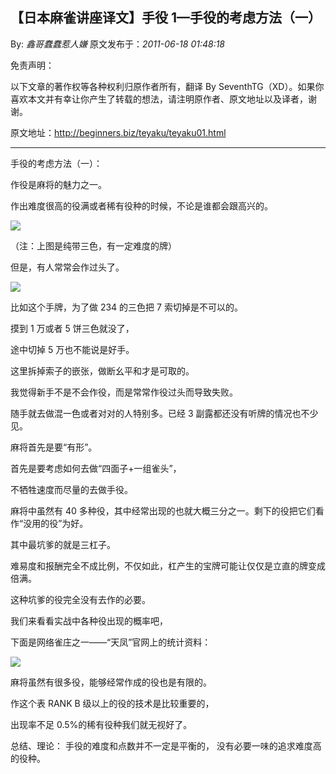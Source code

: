 ## 【日本麻雀讲座译文】手役 1—手役的考虑方法（一）

By: _鑫哥蠢蠢惹人嫌_ 原文发布于：_2011-06-18 01:48:18_

免责声明：

以下文章的著作权等各种权利归原作者所有，翻译 By
SeventhTG（XD）。如果你喜欢本文并有幸让你产生了转载的想法，请注明原作者、原文地址以及译者，谢谢。

原文地址：http://beginners.biz/teyaku/teyaku01.html

---

手役的考虑方法（一）：

作役是麻将的魅力之一。

作出难度很高的役满或者稀有役种的时候，不论是谁都会跟高兴的。

![](http://s12.sinaimg.cn/middle/7f78b76fxa5ec07c11fbb&690)

（注：上图是纯带三色，有一定难度的牌）

但是，有人常常会作过头了。

![](http://s7.sinaimg.cn/middle/7f78b76fxa5ec1044b5d6&690)

比如这个手牌，为了做 234 的三色把 7 索切掉是不可以的。

摸到 1 万或者 5 饼三色就没了，

途中切掉 5 万也不能说是好手。

这里拆掉索子的嵌张，做断幺平和才是可取的。

我觉得新手不是不会作役，而是常常作役过头而导致失败。

随手就去做混一色或者对对的人特别多。已经 3 副露都还没有听牌的情况也不少见。

麻将首先是要“有形”。

首先是要考虑如何去做“四面子+一组雀头”，

不牺牲速度而尽量的去做手役。

麻将中虽然有 40 多种役，其中经常出现的也就大概三分之一。剩下的役把它们看作“没用的役”为好。

其中最坑爹的就是三杠子。

难易度和报酬完全不成比例，不仅如此，杠产生的宝牌可能让仅仅是立直的牌变成倍满。

这种坑爹的役完全没有去作的必要。

我们来看看实战中各种役出现的概率吧，

下面是网络雀庄之一——“天凤”官网上的统计资料：

![](http://s9.sinaimg.cn/middle/7f78b76fxa5ec3ba16918&690)

麻将虽然有很多役，能够经常作成的役也是有限的。

作这个表 RANK B 级以上的役的技术是比较重要的，

出现率不足 0.5%的稀有役种我们就无视好了。

总结、理论：
手役的难度和点数并不一定是平衡的，
没有必要一味的追求难度高的役种。
